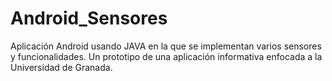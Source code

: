 # Android_Sensores
Aplicación Android usando JAVA en la que se implementan varios sensores y funcionalidades. Un prototipo de una aplicación informativa enfocada a la Universidad de Granada.
